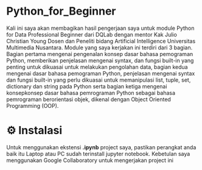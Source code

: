 # Python_for_Beginner
Kali ini saya akan membagikan hasil pengerjaan saya untuk module Python for Data Professional Beginner dari DQLab dengan mentor Kak Julio Christian Young Dosen dan Peneliti bidang Artificial Intelligence Universitas Multimedia Nusantara. Module yang saya kerjakan ini terdiri dari 3 bagian. Bagian pertama mengenai pengenalan konsep dasar bahasa pemograman Python, memberikan penjelasan mengenai syntax, dan fungsi built-in yang penting untuk dikuasai untuk melakukan pengolahan data, bagian kedua mengenai dasar bahasa pemograman Python, penjelasan mengenai syntax dan fungsi built-in yang perlu dikuasai untuk memanipulasi list, tuple, set, dictionary dan string pada Python serta bagian ketiga mengenai konsepkonsep dasar bahasa pemrograman Python sebagai bahasa pemrograman berorientasi objek, dikenal dengan Object Oriented Programming (OOP).


# ⚙️ Instalasi
Untuk menggunakan ekstensi **.ipynb** project saya, pastikan perangkat anda baik itu Laptop atau PC sudah terinstall jupyter notebook. Kebetulan saya menggunakan Google Collaboratory untuk mengerjakan project ini


